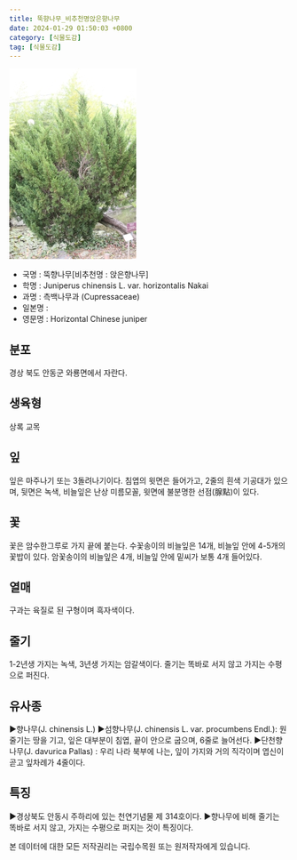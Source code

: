 ```yaml
---
title: 뚝향나무_비추천명앉은향나무
date: 2024-01-29 01:50:03 +0800
category: [식물도감]
tag: [식물도감]
---
```




![뚝향나무[비추천명 : 앉은향나무]](/assets/img/fileUpload/plants/basic/Cupressaceae/Juniperus/22336/22336_8_th2.JPG)
- 국명 : 뚝향나무[비추천명 : 앉은향나무]
- 학명 : Juniperus chinensis L. var. horizontalis Nakai
- 과명 : 측백나무과 (Cupressaceae)
- 일본명 : 
- 영문명 : Horizontal Chinese juniper


## 분포
경상 북도 안동군 와룡면에서 자란다.
## 생육형
상록 교목
## 잎
잎은 마주나기 또는 3돌려나기이다. 침엽의 윗면은 들어가고, 2줄의 흰색 기공대가 있으며, 뒷면은 녹색, 비늘잎은 난상 미름모꼴, 윗면에 불분명한 선점(腺點)이 있다.
## 꽃
꽃은 암수한그루로 가지 끝에 붙는다. 수꽃송이의 비늘잎은 14개, 비늘잎 안에 4-5개의 꽃밥이 있다. 암꽃송이의 비늘잎은 4개, 비늘잎 안에 밑씨가 보통 4개 들어있다.
## 열매
구과는 육질로 된 구형이며 흑자색이다.
## 줄기
1-2년생 가지는 녹색, 3년생 가지는 암갈색이다. 줄기는 똑바로 서지 않고 가지는 수평으로 퍼진다.
## 유사종
▶향나무(J. chinensis L.)
▶섬향나무(J. chinensis L. var. procumbens Endl.): 원줄기는 땅을 기고, 잎은 대부분이 침엽, 끝이 안으로 굽으며, 6줄로 늘어선다. 
▶단천향나무(J. davurica Pallas) : 우리 나라 북부에 나는, 잎이 가지와 거의 직각이며 엽신이 곧고 잎차례가 4줄이다.
## 특징
▶경상북도 안동시 주하리에 있는 천연기념물 제 314호이다. 
▶향나무에 비해 줄기는 똑바로 서지 않고, 가지는 수평으로 퍼지는 것이 특징이다.






본 데이터에 대한 모든 저작권리는 국립수목원 또는 원저작자에게 있습니다.
